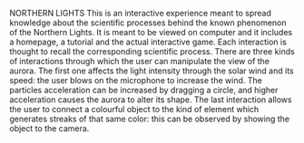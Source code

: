 NORTHERN LIGHTS
This is an interactive experience meant to spread knowledge about the scientific processes behind the known phenomenon of the Northern Lights.
It is meant to be viewed on computer and it includes a homepage, a tutorial and the actual interactive game. Each interaction is thought to recall the corresponding scientific process.
There are three kinds of interactions through which the user can manipulate the view of the aurora. The first one affects the light intensity through the solar wind and its speed: the user blows on the microphone to increase the wind. The particles acceleration can be increased by dragging a circle, and higher acceleration causes the aurora to alter its shape. The last interaction allows the user to connect a colourful object to the kind of element which generates streaks of that same color: this can be observed by showing the object to the camera.

